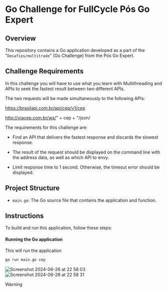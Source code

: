 
# Go Challenge for FullCycle Pós Go Expert

## Overview

This repository contains a Go application developed as a part of the "`Desafios/multitrade`" (Go Challenge) from the Pós Go Expert.

## Challenge Requirements

In this challenge you will have to use what you learn with Multithreading and APIs to seek the fastest result between two different APIs.

The two requests will be made simultaneously to the following APIs:

https://brasilapi.com.br/api/cep/v1/cep

http://viacep.com.br/ws/" + cep + "/json/

The requirements for this challenge are:

- Find an API that delivers the fastest response and discards the slowest response.

- The result of the request should be displayed on the command line with the address data, as well as which API to envy.

- Limit response time to 1 second. Otherwise, the timeout error should be displayed.
  
## Project Structure

- `main.go`: The Go source file that contains the application and function.

## Instructions

To build and run this application, follow these steps:

#### Running the Go application
This will run the application
```bash
go run main.go cep
```
![Screenshot 2024-06-26 at 22 58 03](https://github.com/antoniomjr/fullcycle.multitrade/assets/53837075/9eab7413-4bec-40b6-aa77-8454c8187f4f)
![Screenshot 2024-06-26 at 22 58 31](https://github.com/antoniomjr/fullcycle.multitrade/assets/53837075/c86e14d4-caef-4619-93b3-23b4b84b252f)

> [!WARNING]  
> 
>                



